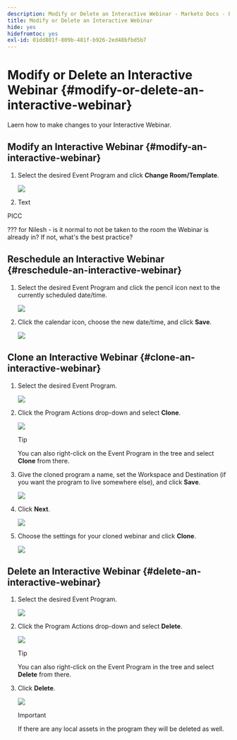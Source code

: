 ```yaml
---
description: Modify or Delete an Interactive Webinar - Marketo Docs - Product Documentation
title: Modify or Delete an Interactive Webinar
hide: yes
hidefromtoc: yes
exl-id: 01dd801f-809b-481f-b926-2ed48bfbd5b7
---
```

# Modify or Delete an Interactive Webinar {#modify-or-delete-an-interactive-webinar}

Laern how to make changes to your Interactive Webinar.

## Modify an Interactive Webinar {#modify-an-interactive-webinar}

1. Select the desired Event Program and click **Change Room/Template**.

   ![](assets/modify-or-delete-an-interactive-webinar-1.png)

1. Text

PICC

??? for Nilesh - is it normal to not be taken to the room the Webinar is already in? If not, what's the best practice?

## Reschedule an Interactive Webinar {#reschedule-an-interactive-webinar}

1. Select the desired Event Program and click the pencil icon next to the currently scheduled date/time.

   ![](assets/modify-or-delete-an-interactive-webinar-6.png)

1. Click the calendar icon, choose the new date/time, and click **Save**.

   ![](assets/modify-or-delete-an-interactive-webinar-7.png)

## Clone an Interactive Webinar {#clone-an-interactive-webinar}

1. Select the desired Event Program.

   ![](assets/modify-or-delete-an-interactive-webinar-8.png)

1. Click the Program Actions drop-down and select **Clone**.

   ![](assets/modify-or-delete-an-interactive-webinar-9.png)

   >[!TIP]
   >
   >You can also right-click on the Event Program in the tree and select **Clone** from there.

1. Give the cloned program a name, set the Workspace and Destination (if you want the program to live somewhere else), and click **Save**.

   ![](assets/modify-or-delete-an-interactive-webinar-10.png)

1. Click **Next**.

   ![](assets/modify-or-delete-an-interactive-webinar-11.png)

1. Choose the settings for your cloned webinar and click **Clone**.

   ![](assets/modify-or-delete-an-interactive-webinar-12.png)

## Delete an Interactive Webinar {#delete-an-interactive-webinar}

1. Select the desired Event Program.

   ![](assets/modify-or-delete-an-interactive-webinar-13.png)

1. Click the Program Actions drop-down and select **Delete**.

   ![](assets/modify-or-delete-an-interactive-webinar-14.png)

   >[!TIP]
   >
   >You can also right-click on the Event Program in the tree and select **Delete** from there.

1. Click **Delete**.

   ![](assets/modify-or-delete-an-interactive-webinar-15.png)

   >[!IMPORTANT]
   >
   >If there are any local assets in the program they will be deleted as well.
